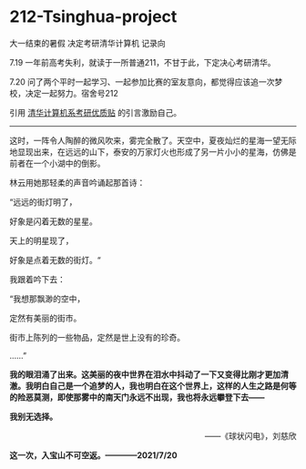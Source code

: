 # 212-Tsinghua-project
大一结束的暑假 决定考研清华计算机 记录向 

7.19 一年前高考失利，就读于一所普通211，不甘于此，下定决心考研清华。

7.20 问了两个平时一起学习、一起参加比赛的室友意向，都觉得应该追一次梦校，决定一起努力。宿舍号212

引用 [清华计算机系考研优质贴](https://github.com/stellarkey/912_project) 的引言激励自己。

__________________________________________________________________________________

这时，一阵令人陶醉的微风吹来，雾完全散了。天空中，夏夜灿烂的星海一望无际地显现出来，在远远的山下，泰安的万家灯火也形成了另一片小小的星海，仿佛是前者在一个小湖中的倒影。

林云用她那轻柔的声音吟诵起那首诗：

“远远的街灯明了，

好象是闪着无数的星星。

天上的明星现了，

好象是点着无数的街灯。“

我跟着吟下去：

“我想那飘渺的空中，

定然有美丽的街市。

街市上陈列的一些物品，定然是世上没有的珍奇。

……”

**我的眼泪涌了出来。这美丽的夜中世界在泪水中抖动了一下又变得比刚才更加清澈。我明白自己是一个追梦的人，我也明白在这个世界上，这样的人生之路是何等的险恶莫测，即使那雾中的南天门永远不出现，我也将永远攀登下去——**

**我别无选择。**

<p align="right">——《球状闪电》，刘慈欣</p>


**这一次，入宝山不可空返。————2021/7/20**

